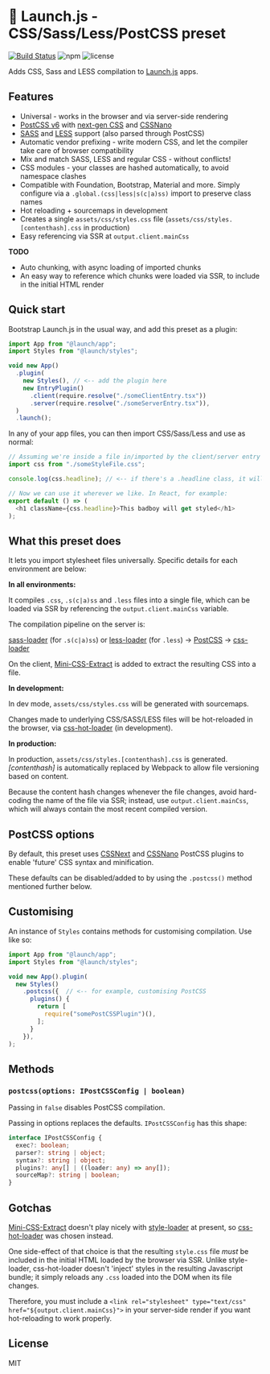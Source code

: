 # 🚀 Launch.js - CSS/Sass/Less/PostCSS preset

[![Build Status](https://travis-ci.org/launchjs/styles.svg?branch=master)](https://travis-ci.org/launchjs/styles) ![npm](https://img.shields.io/npm/dt/@launch/styles.svg?style=flat-square) ![license](https://img.shields.io/github/license/launchjs/styles.svg?style=flat-square)

Adds CSS, Sass and LESS compilation to [Launch.js](https://github.com/launchjs/app) apps.

## Features

- Universal - works in the browser and via server-side rendering
- [PostCSS v6](http://postcss.org/) with [next-gen CSS](http://cssnext.io/) and [CSSNano](http://cssnano.co/)
- [SASS](http://sass-lang.com) and [LESS](http://lesscss.org/) support (also parsed through PostCSS)
- Automatic vendor prefixing - write modern CSS, and let the compiler take care of browser compatibility
- Mix and match SASS, LESS and regular CSS - without conflicts!
- CSS modules - your classes are hashed automatically, to avoid namespace clashes
- Compatible with Foundation, Bootstrap, Material and more. Simply configure via a `.global.(css|less|s(c|a)ss)` import to preserve class names
- Hot reloading + sourcemaps in development
- Creates a single `assets/css/styles.css` file (`assets/css/styles.[contenthash].css` in production)
- Easy referencing via SSR at `output.client.mainCss`

**TODO**

* Auto chunking, with async loading of imported chunks
* An easy way to reference which chunks were loaded via SSR, to include in the initial HTML render

## Quick start

Bootstrap Launch.js in the usual way, and add this preset as a plugin:

```ts
import App from "@launch/app";
import Styles from "@launch/styles";

void new App()
  .plugin(
    new Styles(), // <-- add the plugin here
    new EntryPlugin()
      .client(require.resolve("./someClientEntry.tsx"))
      .server(require.resolve("./someServerEntry.tsx")),
  )
  .launch();
```

In any of your app files, you can then import CSS/Sass/Less and use as normal:

```ts
// Assuming we're inside a file in/imported by the client/server entry
import css from "./someStyleFile.css";

console.log(css.headline); // <-- if there's a .headline class, it will show the localised class name

// Now we can use it wherever we like. In React, for example:
export default () => (
  <h1 className={css.headline}>This badboy will get styled</h1>
);
```

## What this preset does

It lets you import stylesheet files universally. Specific details for each environment are below:

**In all environments:**

It compiles `.css`, `.s(c|a)ss` and `.less` files into a single file, which can be loaded via SSR by referencing the `output.client.mainCss` variable.

The compilation pipeline on the server is:

[sass-loader](https://github.com/webpack-contrib/sass-loader) (for `.s(c|a)ss`) or [less-loader](https://github.com/webpack-contrib/less-loader) (for `.less`) -> [PostCSS](http://postcss.org/) -> [css-loader](https://github.com/webpack-contrib/css-loader)

On the client, [Mini-CSS-Extract](https://github.com/webpack-contrib/mini-css-extract-plugin) is added to extract the resulting CSS into a file.

**In development:**

In dev mode, `assets/css/styles.css` will be generated with sourcemaps.

Changes made to underlying CSS/SASS/LESS files will be hot-reloaded in the browser, via [css-hot-loader](https://github.com/shepherdwind/css-hot-loader) (in development).

**In production:**

In production, `assets/css/styles.[contenthash].css` is generated. _[contenthash]_ is automatically replaced by Webpack to allow file versioning based on content.

Because the content hash changes whenever the file changes, avoid hard-coding the name of the file via SSR; instead, use `output.client.mainCss`, which will always contain the most recent compiled version.

## PostCSS options

By default, this preset uses [CSSNext](http://cssnext.io/) and [CSSNano](http://cssnano.co/) PostCSS plugins to enable 'future' CSS syntax and minification.

These defaults can be disabled/added to by using the `.postcss()` method mentioned further below.

## Customising

An instance of `Styles` contains methods for customising compilation. Use like so:

```ts
import App from "@launch/app";
import Styles from "@launch/styles";

void new App().plugin(
  new Styles()
    .postcss({  // <-- for example, customising PostCSS
      plugins() {
        return [
          require("somePostCSSPlugin")(),
        ];
      }
    }),
);
```

## Methods

### `postcss(options: IPostCSSConfig | boolean)`

Passing in `false` disables PostCSS compilation.

Passing in options replaces the defaults. `IPostCSSConfig` has this shape:

```ts
interface IPostCSSConfig {
  exec?: boolean;
  parser?: string | object;
  syntax?: string | object;
  plugins?: any[] | ((loader: any) => any[]);
  sourceMap?: string | boolean;
}
``` 

## Gotchas

[Mini-CSS-Extract](https://github.com/webpack-contrib/mini-css-extract-plugin) doesn't play nicely with [style-loader](https://github.com/webpack-contrib/style-loader) at present, so [css-hot-loader](https://github.com/shepherdwind/css-hot-loader) was chosen instead.

One side-effect of that choice is that the resulting `style.css` file _must_ be included in the initial HTML loaded by the browser via SSR. Unlike style-loader, css-hot-loader doesn't 'inject' styles in the resulting Javascript bundle; it simply reloads any `.css` loaded into the DOM when its file changes.

Therefore, you must include a `<link rel="stylesheet" type="text/css" href="${output.client.mainCss}">` in your server-side render if you want hot-reloading to work properly.

## License

MIT